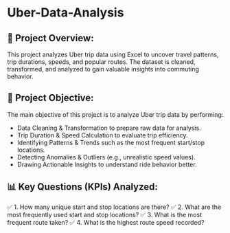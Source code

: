 # Uber-Data-Analysis

## 🚀 Project Overview:
This project analyzes Uber trip data using Excel to uncover travel patterns, trip durations, speeds, and popular routes. The dataset is cleaned, transformed, and analyzed to gain valuable insights into commuting behavior.

## 📌 Project Objective:
The main objective of this project is to analyze Uber trip data by performing:

- Data Cleaning & Transformation to prepare raw data for analysis.
- Trip Duration & Speed Calculation to evaluate trip efficiency.
- Identifying Patterns & Trends such as the most frequent start/stop locations.
- Detecting Anomalies & Outliers (e.g., unrealistic speed values).
- Drawing Actionable Insights to understand ride behavior better.

## 📊 Key Questions (KPIs) Analyzed:
✅ 1. How many unique start and stop locations are there?
✅ 2. What are the most frequently used start and stop locations?
✅ 3. What is the most frequent route taken?
✅ 4. What is the highest route speed recorded?
